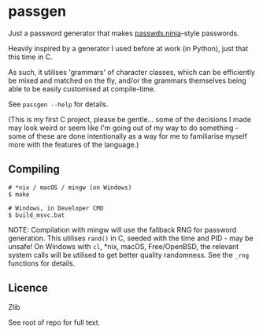 # passgen

Just a password generator that makes [passwds.ninja](https://passwds.ninja/)-style passwords.

Heavily inspired by a generator I used before at work (in Python), just that this time in C.

As such, it utilises 'grammars' of character classes, which can be efficiently be mixed and matched on the fly, and/or the grammars themselves being able to be easily customised at compile-time.

See `passgen --help` for details.

(This is my first C project, please be gentle... some of the decisions I made may look weird or seem like I'm going out of my way to do something - some of these are done intentionally as a way for me to familiarise myself more with the features of the language.)

## Compiling

```
# *nix / macOS / mingw (on Windows)
$ make

# Windows, in Developer CMD
$ build_msvc.bat
```

NOTE: Compilation with mingw will use the fallback RNG for password generation. This utilises `rand()` in C, seeded with the time and PID - may be unsafe! On Windows with `cl`, \*nix, macOS, Free/OpenBSD, the relevant system calls will be utilised to get better quality randomness. See the `_rng` functions for details.

## Licence

Zlib

See root of repo for full text.
